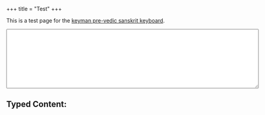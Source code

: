 +++
title = "Test"
+++

This is a test page for the [keyman pre-vedic sanskrit keyboard](../).


<script src='https://s.keyman.com/kmw/engine/18.0.240/keymanweb.js'></script>
<script src='https://s.keyman.com/kmw/engine/18.0.240/kmwuitoggle.js'></script>

<!-- The textarea where you will type -->
<textarea id="myTextarea" rows="10" cols="80"></textarea>

<!-- The output display element -->
<h2>Typed Content:</h2>
<div id="output"></div>


<script>
  window.addEventListener('load', (event) => {
    keyman.init({attachType:'auto'});
    keyman.addKeyboards('@en'); // Loads default English keyboard from Keyman Cloud (CDN)
    keyman.addKeyboards('@th'); // Loads default Thai keyboard from Keyman Cloud (CDN)
    keyman.addKeyboards({
      name: 'Pre-Vedic Sanskrit',
      id: 'optitrans_devanagari_sanskrit_pre_vedic',
      filename: '../optitrans_devanagari_sanskrit_pre_vedic.js',
      version: '1.0',
      languages: [{
        name: 'Sanskrit',
        id: 'sa',
        region: 'in'
      }]
    });
  });
</script>
